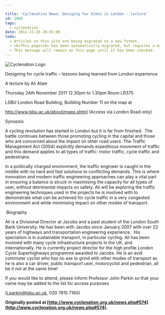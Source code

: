 ```yaml
---

title: 'Cyclenation News: Desiging for bikes in London - lecture'
id: 2866
tags:
  - cyclenation
date: 2011-11-20 20:45:00
todo:
  - Articles on this site are being migrated to a new format.
  - <b>This page</b> has been automatically migrated, but requires a manual check-&amp;-tune to ensure the format and links all work as expected.
  - This message will remain on this page until it has been checked.
---
```


![Cyclenation Logo](http://www.pompeybug.co.uk/wp-content/plugins/wp-cyclenation-news/cnlogo.jpg)<p style="text-align: left">Designing for cycle traffic &ndash; lessons being learned from London experience 

A lecture by Ali Ataie

Thursday 24th November 2011 12.30pm to 1.30pm Room LR375

LSBU London Road Building, Building Number 11 on the map at

http://www.lsbu.ac.uk/about/maps.shtml (Access via London Road only)

Synopsis

A  cycling revolution has started in London but it is far from finished.&nbsp;  The battle continues between those promoting cycling in the capital and  those who are concerned about the impact on other road users. The  Traffic Management Act (2004) explicitly demands expeditious movement of  traffic and this demand applies to all types of traffic: motor traffic,  cycle traffic and pedestrians.

In  a politically charged environment, the traffic engineer is caught in  the middle with no hard and fast solutions to conflicting demands. This  is where innovation and modern traffic engineering approaches can play a  vital part in ensuring a balance is struck in maximising the capacity  for all types of user, without detrimental impacts on safety. Ali will  be exploring the traffic engineering techniques used in the projects he  is involved with to demonstrate what can be achieved for cycle traffic  in a very congested environment and while minimising impact on other  modes of transport.&nbsp;

&nbsp;Biography

Ali  is a Divisional Director at Jacobs and a past student of the London  South Bank University. He has been with Jacobs since January 2007 with  over 22 years of highways and transportation engineering experience.&nbsp;  His specialism is in sustainable transport, in particular cycling. Ali  has been involved with many cycle infrastructure projects in the UK, and  internationally. He is currently project director for the high profile  London Cycle Superhighways programme awarded to Jacobs. He is an avid  commuter cyclist who has no axe to grind with other modes of transport  as he is also a car driver, public transport user, motorcyclist and  pedestrian, all be it not at the same time!

If you would like to attend, please inform Professor John Parkin so that your name may be added to the list for access purposes

(j.parkin@lsbu.ac.uk, 020 7815 7160)

**Originally posted at [http://www.cyclenation.org.uk/news.php#574](http://www.cyclenation.org.uk/news.php#574).**